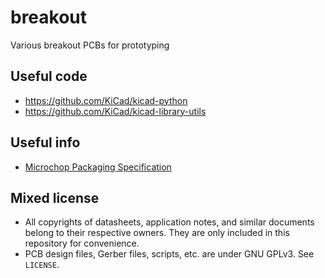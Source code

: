 # breakout
Various breakout PCBs for prototyping

## Useful code

- https://github.com/KiCad/kicad-python
- https://github.com/KiCad/kicad-library-utils

## Useful info

- [Microchop Packaging Specification](https://www.microchip.com/quality/packaging-specifications)

## Mixed license

- All copyrights of datasheets, application notes, and similar documents belong to their respective owners. They are only included in this repository for convenience.
- PCB design files, Gerber files, scripts, etc. are under GNU GPLv3. See `LICENSE`.

